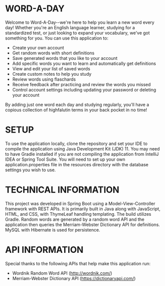 # WORD-A-DAY

Welcome to Word-A-Day--we're here to help you learn a new word every day! Whether you're an English language learner, studying for a standardized test, or just looking to expand your vocabulary, we've got something for you. You can use this application to:
- Create your own account
- Get random words with short definitions
- Save generated words that you like to your account
- Add specific words you want to learn and automatically get definitions
- View and edit your list of saved words
- Create custom notes to help you study
- Review words using flaschards
- Receive feedback after practicing and review the words you missed
- Control account settings including updating your password or deleting your account

By adding just one word each day and studying regularly, you'll have a copious collection of highfalutin terms in your back pocket in no time!

# SETUP

To use the application locally, clone the repository and set your IDE to compile the application using Java Development Kit (JDK) 11. You may need to have Gradle installed if you are not compiling the application from IntelliJ IDEA or Spring Tool Suite. You will need to set up your own application.properties file in the resources directory with the database settings you wish to use.

# TECHNICAL INFORMATION

This project was developed in Spring Boot using a Model-View-Controller framework with REST APIs. It is primarily built in Java along with JavaScript, HTML, and CSS, with ThymeLeaf handling templating. The build utilizes Gradle. Random words are generated by a random word API and the application then queries the Merriam-Webster Dictionary API for definitions. MySQL with Hibernate is used for persistence.

# API INFORMATION

Special thanks to the following APIs that help make this application run:

- Wordnik Random Word API (http://wordnik.com/)
- Merriam-Webster Dictionary API (https://dictionaryapi.com/)
